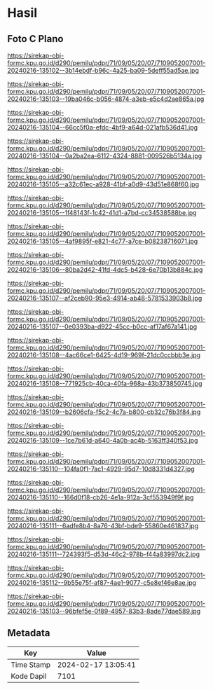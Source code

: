 # Hasil

## Foto C Plano

https://sirekap-obj-formc.kpu.go.id/d290/pemilu/pdpr/71/09/05/20/07/7109052007001-20240216-135102--3b14ebdf-b96c-4a25-ba09-5deff55ad5ae.jpg

https://sirekap-obj-formc.kpu.go.id/d290/pemilu/pdpr/71/09/05/20/07/7109052007001-20240216-135103--19ba046c-b056-4874-a3eb-e5c4d2ae865a.jpg

https://sirekap-obj-formc.kpu.go.id/d290/pemilu/pdpr/71/09/05/20/07/7109052007001-20240216-135104--66cc5f0a-efdc-4bf9-a64d-021afb536d41.jpg

https://sirekap-obj-formc.kpu.go.id/d290/pemilu/pdpr/71/09/05/20/07/7109052007001-20240216-135104--0a2ba2ea-6112-4324-8881-009526b5134a.jpg

https://sirekap-obj-formc.kpu.go.id/d290/pemilu/pdpr/71/09/05/20/07/7109052007001-20240216-135105--a32c61ec-a928-41bf-a0d9-43d51e868f60.jpg

https://sirekap-obj-formc.kpu.go.id/d290/pemilu/pdpr/71/09/05/20/07/7109052007001-20240216-135105--1f48143f-1c42-41d1-a7bd-cc34538588be.jpg

https://sirekap-obj-formc.kpu.go.id/d290/pemilu/pdpr/71/09/05/20/07/7109052007001-20240216-135105--4af9895f-e821-4c77-a7ce-b08238716071.jpg

https://sirekap-obj-formc.kpu.go.id/d290/pemilu/pdpr/71/09/05/20/07/7109052007001-20240216-135106--80ba2d42-41fd-4dc5-b428-6e70b13b884c.jpg

https://sirekap-obj-formc.kpu.go.id/d290/pemilu/pdpr/71/09/05/20/07/7109052007001-20240216-135107--af2ceb90-95e3-4914-ab48-5781533903b8.jpg

https://sirekap-obj-formc.kpu.go.id/d290/pemilu/pdpr/71/09/05/20/07/7109052007001-20240216-135107--0e0393ba-d922-45cc-b0cc-af17af67a141.jpg

https://sirekap-obj-formc.kpu.go.id/d290/pemilu/pdpr/71/09/05/20/07/7109052007001-20240216-135108--4ac66ce1-6425-4d19-969f-21dc0ccbbb3e.jpg

https://sirekap-obj-formc.kpu.go.id/d290/pemilu/pdpr/71/09/05/20/07/7109052007001-20240216-135108--771925cb-40ca-40fa-968a-43b373850745.jpg

https://sirekap-obj-formc.kpu.go.id/d290/pemilu/pdpr/71/09/05/20/07/7109052007001-20240216-135109--b2606cfa-f5c2-4c7a-b800-cb32c76b3f84.jpg

https://sirekap-obj-formc.kpu.go.id/d290/pemilu/pdpr/71/09/05/20/07/7109052007001-20240216-135109--1ce7b61d-a640-4a0b-ac4b-5163ff340f53.jpg

https://sirekap-obj-formc.kpu.go.id/d290/pemilu/pdpr/71/09/05/20/07/7109052007001-20240216-135110--104fa0f1-7ac1-4929-95d7-10d8331d4327.jpg

https://sirekap-obj-formc.kpu.go.id/d290/pemilu/pdpr/71/09/05/20/07/7109052007001-20240216-135110--166d0f18-cb26-4e1a-912a-3cf553949f9f.jpg

https://sirekap-obj-formc.kpu.go.id/d290/pemilu/pdpr/71/09/05/20/07/7109052007001-20240216-135111--6adfe8b4-8a76-43bf-bde9-55860e461837.jpg

https://sirekap-obj-formc.kpu.go.id/d290/pemilu/pdpr/71/09/05/20/07/7109052007001-20240216-135111--724393f5-d53d-46c2-978b-f44a83997dc2.jpg

https://sirekap-obj-formc.kpu.go.id/d290/pemilu/pdpr/71/09/05/20/07/7109052007001-20240216-135112--9b55e75f-af87-4ae1-9077-c5e8ef46e8ae.jpg

https://sirekap-obj-formc.kpu.go.id/d290/pemilu/pdpr/71/09/05/20/07/7109052007001-20240216-135103--96bfef5e-0f89-4957-83b3-8ade77dae589.jpg


## Metadata

| Key        | Value               |
| ---------- | ------------------- |
| Time Stamp | 2024-02-17 13:05:41 |
| Kode Dapil | 7101                |



